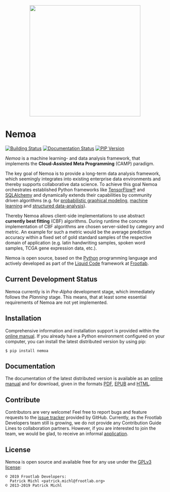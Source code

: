 <div align="center">
  <img src="https://www.frootlab.org/images/fig/nemoa.svg" width=350px>
</div>

Nemoa
=====

[![Building Status](https://travis-ci.org/frootlab/nemoa.svg?branch=master)](https://travis-ci.org/frootlab/nemoa)
[![Documentation Status](https://readthedocs.org/projects/nemoa/badge/?version=latest)](https://nemoa.readthedocs.io/en/latest/?badge=latest)
[![PIP Version](https://badge.fury.io/py/nemoa.svg)](https://badge.fury.io/py/nemoa)

*Nemoa* is a machine learning- and data analysis framework, that implements the
**Cloud-Assisted Meta Programming** (CAMP) paradigm.

The key goal of Nemoa is to provide a long-term data analysis framework, which
seemingly integrates into existing enterprise data environments and thereby
supports collaborative data science. To achieve this goal Nemoa orchestrates
established Python frameworks like [TensorFlow®](https://www.tensorflow.org/)
and [SQLAlchemy](https://www.sqlalchemy.org/) and dynamically extends their
capabilities by community driven algorithms (e.g. for [probabilistic graphical
modeling](https://en.wikipedia.org/wiki/Graphical_model), [machine
learning](https://en.wikipedia.org/wiki/Machine_learning) and [structured
data-analysis](https://en.wikipedia.org/wiki/Structured_data_analysis_(statistics))).

Thereby Nemoa allows client-side implementations to use abstract **currently
best fitting** (CBF) algorithms. During runtime the concrete implementation of
CBF algorithms are chosen server-sided by category and metric. An example for
such a metric would be the average prediction accuracy within a fixed set of
gold standard samples of the respective domain of application (e.g. latin
handwriting samples, spoken word samples, TCGA gene expression data, etc.).

Nemoa is open source, based on the [Python](https://www.python.org/) programming
language and actively developed as part of the [Liquid
Code](https://www.frootlab.org/liquid) framework at
[Frootlab](https://www.frootlab.org).

Current Development Status
--------------------------

Nemoa currently is in *Pre-Alpha* development stage, which immediately follows
the *Planning* stage. This means, that at least some essential requirements of
Nemoa are not yet implemented.

Installation
------------

Comprehensive information and installation support is provided within the
[online manual](http://docs.frootlab.org/nemoa). If you already have a
Python environment configured on your computer, you can install the latest
distributed version by using pip:

    $ pip install nemoa

Documentation
-------------

The documentation of the latest distributed version is available as an [online
manual](http://docs.frootlab.org/nemoa) and for download, given in the
formats [PDF](https://readthedocs.org/projects/nemoa/downloads/pdf/latest/),
[EPUB](https://readthedocs.org/projects/nemoa/downloads/epub/latest/) and
[HTML](https://readthedocs.org/projects/nemoa/downloads/htmlzip/latest/).

Contribute
----------

Contributors are very welcome! Feel free to report bugs and feature requests to
the [issue tracker](https://github.com/frootlab/nemoa/issues) provided by
GitHub. Currently, as the Frootlab Developers team still is growing, we do not
provide any Contribution Guide Lines to collaboration partners. However, if you
are interested to join the team, we would be glad, to receive an informal
[application](mailto:application@frootlab.org).

License
-------

Nemoa is open source and available free for any use under the
[GPLv3 license](https://www.gnu.org/licenses/gpl.html):

    © 2019 Frootlab Developers:
      Patrick Michl <patrick.michl@frootlab.org>
    © 2013-2019 Patrick Michl
